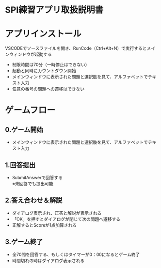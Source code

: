 # SPI練習アプリ取扱説明書<br>

# アプリインストール<br>
VSCODEでソースファイルを開き、RunCode（Ctrl+Alt+N）で実行するとメインウィンドウが起動する<br>

+ 制限時間は70分（一時停止はできない）<br>
+ 起動と同時にカウントダウン開始<br>
+ メインウィンドウに表示された問題と選択肢を見て、アルファベットでテキスト入力<br>
+ 任意の番号の問題への遷移はできない<br>


# ゲームフロー<br>
## 0.ゲーム開始<br>
+ メインウィンドウに表示された問題と選択肢を見て、アルファベットでテキスト入力<br>
## 1.回答提出<br>
+ SubmitAnswerで回答する<br>
※未回答でも提出可能<br>
## 2.答え合わせ＆解説<br>
+ ダイアログ表示され、正答と解説が表示される<br>
+ 「OK」を押すとダイアログが閉じて次の問題へ遷移する<br>
+ 正解するとScoreが1点加算される<br>
## 3.ゲーム終了<br>
+ 全70問を回答する、もしくはタイマーが0：00になるとゲーム終了<br>
+ 時間切れの時はダイアログ表示される<br>
